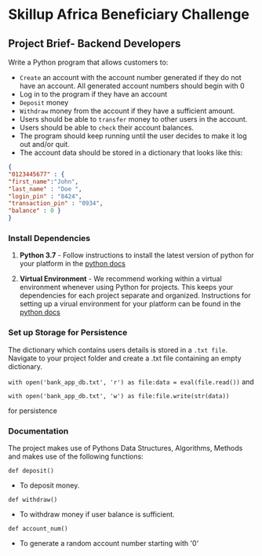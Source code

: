 # Skillup Africa Beneficiary Challenge

## Project Brief- Backend Developers 

Write a Python program that allows customers to:
- `Create` an account with the account number generated if they do not have an account. All generated account numbers should begin with 0
- Log in to the program if they have an account 
- `Deposit` money 
- `Withdraw` money from the account if they have a sufficient amount.
- Users should be able to `transfer` money to other users in the account.
- Users should be able to `check` their account balances.
- The program should keep running until the user decides to make it log out and/or quit. 
- The account data should be stored in a dictionary that looks like this:

```json
{
"0123445677" : { 
"first_name":"John", 
"last_name" : "Doe ", 
"login_pin" : "8424",
"transaction_pin" : "0934", 
"balance" : 0 }
}
```
### Install Dependencies

1. **Python 3.7** - Follow instructions to install the latest version of python for your platform in the [python docs](https://docs.python.org/3/using/unix.html#getting-and-installing-the-latest-version-of-python)

2. **Virtual Environment** - We recommend working within a virtual environment whenever using Python for projects. This keeps your dependencies for each project separate and organized. Instructions for setting up a virual environment for your platform can be found in the [python docs](https://packaging.python.org/guides/installing-using-pip-and-virtual-environments/)

### Set up Storage for Persistence

The dictionary which contains users details is stored in a `.txt file`. Navigate to your project folder and create a .txt file containing an empty dictionary.

`with open('bank_app_db.txt', 'r') as file:data = eval(file.read())`
and

`with open('bank_app_db.txt', 'w') as file:file.write(str(data))`

for persistence

### Documentation

The project makes use of Pythons Data Structures, Algorithms, Methods and makes use of the following functions:

`def deposit()`

- To deposit money.

`def withdraw()`

- To withdraw money if user balance is sufficient.

`def account_num()`

- To generate a random account number starting with '0'